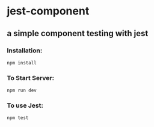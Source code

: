 # jest-component

## a simple component testing with jest

### **Installation:**

`` npm install ``

### **To Start Server:**

`` npm run dev ``

### **To use Jest:**

`` npm test ``
